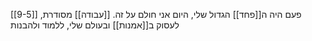 [[9-5]]
פעם היה ה[[פחד]] הגדול שלי, היום אני חולם על זה. [[עבודה]] מסודרת, לעסוק ב[[אמנות]] ובעולם שלי, ללמוד ולהבנות